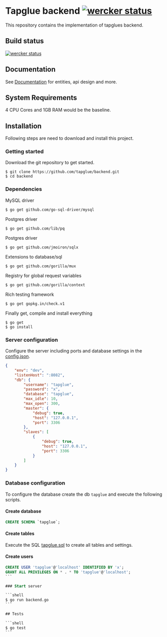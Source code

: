 # Tapglue backend [![wercker status](https://app.wercker.com/status/37a8675b2ae12075851f297ce6a36ead/s "wercker status")](https://app.wercker.com/project/bykey/37a8675b2ae12075851f297ce6a36ead)

This repository contains the implementation of tapglues backend.

## Build status

[![wercker status](https://app.wercker.com/status/37a8675b2ae12075851f297ce6a36ead/m "wercker status")](https://app.wercker.com/project/bykey/37a8675b2ae12075851f297ce6a36ead)

## Documentation

See [Documentation](https://github.com/tapglue/backend/wiki) for entities, api design and more.

## System Requirements

4 CPU Cores and 1GB RAM would be the baseline.

## Installation

Following steps are need to download and install this project.

### Getting started


Download the git repository to get started.

```shell
$ git clone https://github.com/tapglue/backend.git
$ cd backend
```

### Dependencies

MySQL driver

```shell
$ go get github.com/go-sql-driver/mysql
```

Postgres driver

```shell
$ go get github.com/lib/pq
```

Postgres driver

```shell
$ go get github.com/jmoiron/sqlx
```

Extensions to database/sql

```shell
$ go get github.com/gorilla/mux
```

Registry for global request variables

```shell
$ go get github.com/gorilla/context
```

Rich testing framework

```shell
$ go get gopkg.in/check.v1
```

Finally get, compile and install everything

```shell
$ go get
$ go install
```

### Server configuration

Configure the server including ports and database settings in the [config.json](config.json).

```json
{
	"env": "dev",
	"listenHost": ":8082",
	"db": {
		"username": "tapglue",
		"password": "x",
		"database": "tapglue",
		"max_idle": 10,
		"max_open": 300,
		"master": {
			"debug": true,
			"host": "127.0.0.1",
			"port": 3306
		},
		"slaves": [
			{
				"debug": true,
				"host": "127.0.0.1",
				"port": 3306
			}
		]
	}
}
```

### Database configuration

To configure the database create the db `tapglue` and execute the following scripts.

#### Create database

```sql
CREATE SCHEMA `tapglue`;
```

#### Create tables

Execute the SQL [tapglue.sql](https://github.com/tapglue/backend/blob/master/resources/sql/tapglue.sql) to create all tables and settings.

#### Create users

````sql
CREATE USER 'tapglue'@'localhost' IDENTIFIED BY 'x';
GRANT ALL PRIVILEGES ON * . * TO 'tapglue'@'localhost';
```

### Start server

```shell
$ go run backend.go
```

## Tests

```shell
$ go test
```
